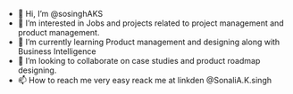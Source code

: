 - 👋 Hi, I’m @sosinghAKS
- 👀 I’m interested in Jobs and projects related to project management and product management. 
- 🌱 I’m currently learning Product management and designing along with Business Intelligence
- 💞️ I’m looking to collaborate on case studies and product roadmap designing.
- 📫 How to reach me very easy reack me at linkden @SonaliA.K.singh 

<!---
sosinghAKS/sosinghAKS is a ✨ special ✨ repository because its `README.md` (this file) appears on your GitHub profile.
You can click the Preview link to take a look at your changes.
--->
